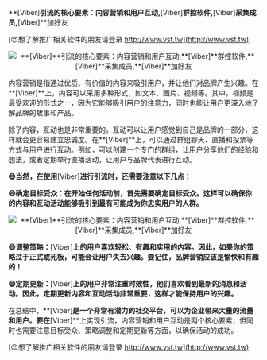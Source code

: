 **[Viber]**引流的核心要素：内容营销和用户互动,**[Viber]**群控软件,**[Viber]**采集成员,**[Viber]**加好友

[😍想了解推广相关软件的朋友请登录 http://www.vst.tw](http://www.vst.tw)

 <center><img src="https://vst.tw/MP4/tuiguang/png/1.png" alt="**[Viber]**引流的核心要素：内容营销和用户互动,**[Viber]**群控软件,**[Viber]**采集成员,**[Viber]**加好友"></center>

内容营销是指通过优质、有价值的内容来吸引用户，并让他们对品牌产生兴趣。在**[Viber]**上，内容可以采用多种形式，如文本、图片、视频等。其中，视频是最受欢迎的形式之一，因为它能够吸引用户的注意力，同时也能让用户更深入地了解品牌的故事和产品。

除了内容，互动也是非常重要的。互动可以让用户感觉到自己是品牌的一部分，这样就会更容易建立忠诚度。在**[Viber]**上，可以通过群组聊天、直播和投票等方式与用户进行互动。例如，可以创建一个专门的群组，让用户分享他们的经验和想法，或者定期举行直播活动，让用户与品牌代表进行互动。

**😄当然，在使用**[Viber]**进行引流时，还需要注意以下几点：**

**😄确定目标受众：在开始任何活动前，首先需要确定目标受众。这样可以确保你的内容和互动活动能够吸引到最有可能成为你忠实用户的人群。**

 <center><img src="https://vst.tw/MP4/tuiguang/png/1.png" alt="**[Viber]**引流的核心要素：内容营销和用户互动,**[Viber]**群控软件,**[Viber]**采集成员,**[Viber]**加好友"></center>

**😄调整策略：**[Viber]**上的用户喜欢轻松、有趣和实用的内容。因此，如果你的策略过于正式或死板，可能会让用户失去兴趣。要记住，品牌营销应该是愉快和有趣的！**

**😄定期更新：**[Viber]**上的用户非常注重时效性，他们喜欢看到最新的消息和活动。因此，定期更新内容和互动活动非常重要，这样才能保持用户的兴趣。**

在总结中，**[Viber]**是一个非常有潜力的社交平台，可以为企业带来大量的流量和用户。要在**[Viber]**上实现引流，内容营销和用户互动是两个核心要素，但同时也需要注意目标受众、策略调整和定期更新等方面，以确保活动的成功。

[😍想了解推广相关软件的朋友请登录 http://www.vst.tw](http://www.vst.tw)



